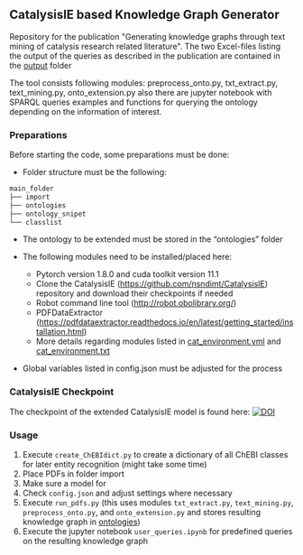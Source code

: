 ## CatalysisIE based Knowledge Graph Generator
Repository for the publication "Generating knowledge graphs through text mining of catalysis research related literature". 
The two Excel-files listing the output of the queries as described in the publication are contained in the [output](./output/) folder

The tool consists following modules: preprocess_onto.py, txt_extract.py, text_mining.py, onto_extension.py also there are jupyter notebook with SPARQL queries examples and functions for querying the ontology depending on the information of interest. 

### Preparations
Before starting the code, some preparations must be done:
-	Folder structure must be the following:

```bash
main_folder
├── import
├── ontologies
├── ontology_snipet
└── classlist
```
 	
-	The ontology to be extended must be stored in the “ontologies” folder
-	The following modules need to be installed/placed here:
	-	Pytorch version 1.8.0 and cuda toolkit version 11.1
	-	Clone the CatalysisIE (https://github.com/nsndimt/CatalysisIE) repository and download their checkpoints if needed
	-	Robot command line tool (http://robot.obolibrary.org/)
	-	PDFDataExtractor (https://pdfdataextractor.readthedocs.io/en/latest/getting_started/installation.html)
	- 	More details regarding modules listed in [cat_environment.yml](./cat_environment.yml) and [cat_environment.txt](./cat_environment.txt)

-	Global variables listed in config.json must be adjusted for the process

### CatalysisIE Checkpoint
The checkpoint of the extended CatalysisIE model is found here:
[![DOI](https://zenodo.org/badge/DOI/10.5281/zenodo.12634956.svg)](https://doi.org/10.5281/zenodo.12634956)


### Usage

1. Execute `create_ChEBIdict.py` to create a dictionary of all ChEBI classes for later entity recognition (might take some time)
2. Place PDFs in folder import 
3. Make sure a model for 
3. Check `config.json` and adjust settings where necessary
4. Execute `run_pdfs.py` (this uses modules `txt_extract.py`, `text_mining.py`, `preprocess_onto.py`, and `onto_extension.py` and stores resulting knowledge graph in [ontologies](./ontologies/))
5. Execute the jupyter notebook `user_queries.ipynb` for predefined queries on the resulting knowledge graph



